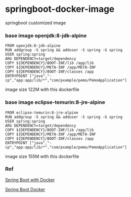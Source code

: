 # springboot-docker-image
springboot customized image

### base image openjdk:8-jdk-alpine

```text
FROM openjdk:8-jdk-alpine
RUN addgroup -S spring && adduser -S spring -G spring
USER spring:spring
ARG DEPENDENCY=target/dependency
COPY ${DEPENDENCY}/BOOT-INF/lib /app/lib
COPY ${DEPENDENCY}/META-INF /app/META-INF
COPY ${DEPENDENCY}/BOOT-INF/classes /app
ENTRYPOINT ["java","-cp","app:app/lib/*","com/pxample/pemo/PemoApplication"]
```

image size 122M with this dockerfile


### base image eclipse-temurin:8-jre-alpine

```text
FROM eclipse-temurin:8-jre-alpine
RUN addgroup -S spring && adduser -S spring -G spring
USER spring:spring
ARG DEPENDENCY=target/dependency
COPY ${DEPENDENCY}/BOOT-INF/lib /app/lib
COPY ${DEPENDENCY}/META-INF /app/META-INF
COPY ${DEPENDENCY}/BOOT-INF/classes /app
ENTRYPOINT ["java","-cp","app:app/lib/*","com/pxample/pemo/PemoApplication"]
```

image size 155M with this dockerfile


### Ref

[Spring Boot with Docker](https://spring.io/guides/gs/spring-boot-docker/)

[Spring Boot Docker](https://spring.io/guides/topicals/spring-boot-docker)
